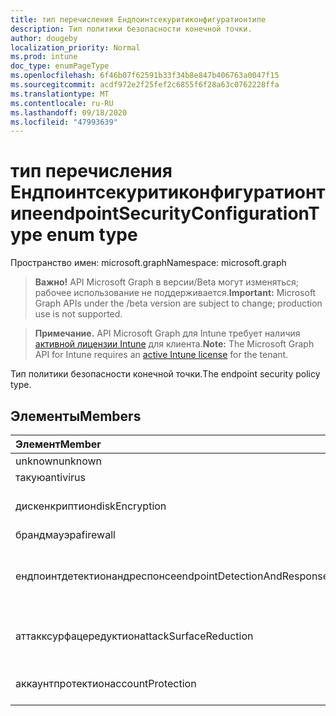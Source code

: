 ```yaml
---
title: тип перечисления Ендпоинтсекуритиконфигуратионтипе
description: Тип политики безопасности конечной точки.
author: dougeby
localization_priority: Normal
ms.prod: intune
doc_type: enumPageType
ms.openlocfilehash: 6f46b07f62591b33f34b8e847b406763a0047f15
ms.sourcegitcommit: acdf972e2f25fef2c6855f6f28a63c0762228ffa
ms.translationtype: MT
ms.contentlocale: ru-RU
ms.lasthandoff: 09/18/2020
ms.locfileid: "47993639"
---
```

# <a name="endpointsecurityconfigurationtype-enum-type"></a><span data-ttu-id="3168c-103">тип перечисления Ендпоинтсекуритиконфигуратионтипе</span><span class="sxs-lookup"><span data-stu-id="3168c-103">endpointSecurityConfigurationType enum type</span></span>

<span data-ttu-id="3168c-104">Пространство имен: microsoft.graph</span><span class="sxs-lookup"><span data-stu-id="3168c-104">Namespace: microsoft.graph</span></span>

> <span data-ttu-id="3168c-105">**Важно!** API Microsoft Graph в версии/Beta могут изменяться; рабочее использование не поддерживается.</span><span class="sxs-lookup"><span data-stu-id="3168c-105">**Important:** Microsoft Graph APIs under the /beta version are subject to change; production use is not supported.</span></span>

> <span data-ttu-id="3168c-106">**Примечание.** API Microsoft Graph для Intune требует наличия [активной лицензии Intune](https://go.microsoft.com/fwlink/?linkid=839381) для клиента.</span><span class="sxs-lookup"><span data-stu-id="3168c-106">**Note:** The Microsoft Graph API for Intune requires an [active Intune license](https://go.microsoft.com/fwlink/?linkid=839381) for the tenant.</span></span>

<span data-ttu-id="3168c-107">Тип политики безопасности конечной точки.</span><span class="sxs-lookup"><span data-stu-id="3168c-107">The endpoint security policy type.</span></span>

## <a name="members"></a><span data-ttu-id="3168c-108">Элементы</span><span class="sxs-lookup"><span data-stu-id="3168c-108">Members</span></span>
|<span data-ttu-id="3168c-109">Элемент</span><span class="sxs-lookup"><span data-stu-id="3168c-109">Member</span></span>|<span data-ttu-id="3168c-110">Значение</span><span class="sxs-lookup"><span data-stu-id="3168c-110">Value</span></span>|<span data-ttu-id="3168c-111">Описание</span><span class="sxs-lookup"><span data-stu-id="3168c-111">Description</span></span>|
|:---|:---|:---|
|<span data-ttu-id="3168c-112">unknown</span><span class="sxs-lookup"><span data-stu-id="3168c-112">unknown</span></span>|<span data-ttu-id="3168c-113">нуль</span><span class="sxs-lookup"><span data-stu-id="3168c-113">0</span></span>|<span data-ttu-id="3168c-114">Найден.</span><span class="sxs-lookup"><span data-stu-id="3168c-114">Unknown.</span></span>|
|<span data-ttu-id="3168c-115">такую</span><span class="sxs-lookup"><span data-stu-id="3168c-115">antivirus</span></span>|<span data-ttu-id="3168c-116">1 </span><span class="sxs-lookup"><span data-stu-id="3168c-116">1</span></span>|<span data-ttu-id="3168c-117">Такую.</span><span class="sxs-lookup"><span data-stu-id="3168c-117">Antivirus.</span></span>|
|<span data-ttu-id="3168c-118">дискенкриптион</span><span class="sxs-lookup"><span data-stu-id="3168c-118">diskEncryption</span></span>|<span data-ttu-id="3168c-119">2 </span><span class="sxs-lookup"><span data-stu-id="3168c-119">2</span></span>|<span data-ttu-id="3168c-120">Шифрование дисков.</span><span class="sxs-lookup"><span data-stu-id="3168c-120">Disk encryption.</span></span>|
|<span data-ttu-id="3168c-121">брандмауэра</span><span class="sxs-lookup"><span data-stu-id="3168c-121">firewall</span></span>|<span data-ttu-id="3168c-122">4</span><span class="sxs-lookup"><span data-stu-id="3168c-122">3</span></span>|<span data-ttu-id="3168c-123">Брандмауэра.</span><span class="sxs-lookup"><span data-stu-id="3168c-123">Firewall.</span></span>|
|<span data-ttu-id="3168c-124">ендпоинтдетектионандреспонсе</span><span class="sxs-lookup"><span data-stu-id="3168c-124">endpointDetectionAndResponse</span></span>|<span data-ttu-id="3168c-125">4 </span><span class="sxs-lookup"><span data-stu-id="3168c-125">4</span></span>|<span data-ttu-id="3168c-126">Выявление конечных точек и реагирование на них.</span><span class="sxs-lookup"><span data-stu-id="3168c-126">Endpoint detection and response.</span></span>|
|<span data-ttu-id="3168c-127">аттакксурфацередуктион</span><span class="sxs-lookup"><span data-stu-id="3168c-127">attackSurfaceReduction</span></span>|<span data-ttu-id="3168c-128">5 </span><span class="sxs-lookup"><span data-stu-id="3168c-128">5</span></span>|<span data-ttu-id="3168c-129">Сокращение направлений атак.</span><span class="sxs-lookup"><span data-stu-id="3168c-129">Attack surface reduction.</span></span>|
|<span data-ttu-id="3168c-130">аккаунтпротектион</span><span class="sxs-lookup"><span data-stu-id="3168c-130">accountProtection</span></span>|<span data-ttu-id="3168c-131">6 </span><span class="sxs-lookup"><span data-stu-id="3168c-131">6</span></span>|<span data-ttu-id="3168c-132">Защита учетной записи.</span><span class="sxs-lookup"><span data-stu-id="3168c-132">Account protection.</span></span>|






